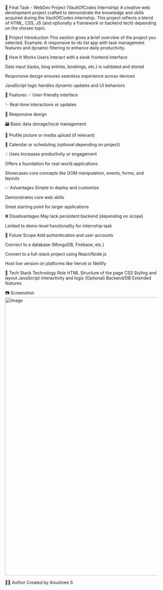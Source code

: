 🚀 Final Task - WebDev Project (VaultOfCodes Internship)
A creative web development project crafted to demonstrate the knowledge and skills acquired during the VaultOfCodes internship. This project reflects a blend of HTML, CSS, JS (and optionally a framework or backend tech) depending on the chosen topic.

📌 Project Introduction
This section gives a brief overview of the project you selected. Example: A responsive to-do list app with task management features and dynamic filtering to enhance daily productivity.

🔧 How It Works
Users interact with a sleek frontend interface

Data input (tasks, blog entries, bookings, etc.) is validated and stored

Responsive design ensures seamless experience across devices

JavaScript logic handles dynamic updates and UI behaviors

🧰 Features
✅ User-friendly interface

✨ Real-time interactions or updates

🎯 Responsive design

🗃️ Basic data storage/local management

📸 Profile picture or media upload (if relevant)

📅 Calendar or scheduling (optional depending on project)

💡 Uses
Increases productivity or engagement

Offers a foundation for real-world applications

Showcases core concepts like DOM manipulation, events, forms, and layouts

✅ Advantages
Simple to deploy and customize

Demonstrates core web skills

Great starting point for larger applications

❌ Disadvantages
May lack persistent backend (depending on scope)

Limited to demo-level functionality for internship task

🚀 Future Scope
Add authentication and user accounts

Connect to a database (MongoDB, Firebase, etc.)

Convert to a full-stack project using React/Node.js

Host live version on platforms like Vercel or Netlify

🔧 Tech Stack
Technology	Role
HTML	Structure of the page
CSS	Styling and layout
JavaScript	Interactivity and logic
(Optional) Backend/DB	Extended features

📷 Screenshot:
<img width="927" height="918" alt="image" src="https://github.com/user-attachments/assets/54f90702-acee-4062-8226-bfdfafb68b76" />

🙋‍♂️ Author
Created by Anushree S
